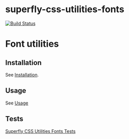 # superfly-css-utilities-fonts

[![Build Status](https://travis-ci.org/superfly-css/superfly-css-utilities-fonts.svg?branch=master)](https://travis-ci.org/superfly-css/superfly-css-utilities-fonts)

# Font utilities

## Installation

See [Installation](https://github.com/superfly-css/superfly-css/#installation).

## Usage

See [Usage](https://github.com/superfly-css/superfly-css/#usage)

## Tests

[Superfly CSS Utilities Fonts Tests](https://superfly-css.github.io/superfly-css-utilities-fonts/deploy/test/html/)
